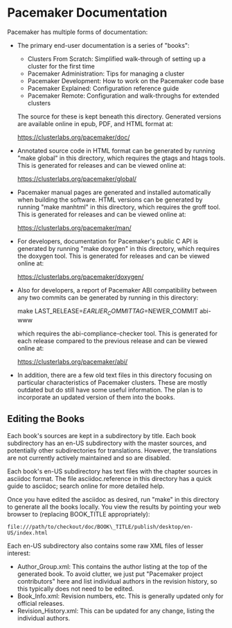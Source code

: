 # Pacemaker Documentation

Pacemaker has multiple forms of documentation:

* The primary end-user documentation is a series of "books":

    * Clusters From Scratch: Simplified walk-through of setting up a
      cluster for the first time
    * Pacemaker Administration: Tips for managing a cluster
    * Pacemaker Development: How to work on the Pacemaker code base
    * Pacemaker Explained: Configuration reference guide
    * Pacemaker Remote: Configuration and walk-throughs for extended
      clusters

  The source for these is kept beneath this directory. Generated versions
  are available online in epub, PDF, and HTML format at:

    https://clusterlabs.org/pacemaker/doc/

* Annotated source code in HTML format can be generated by running
  "make global" in this directory, which requires the gtags and htags tools.
  This is generated for releases and can be viewed online at:

    https://clusterlabs.org/pacemaker/global/

* Pacemaker manual pages are generated and installed automatically when
  building the software. HTML versions can be generated by running
  "make manhtml" in this directory, which requires the groff tool.
  This is generated for releases and can be viewed online at:

    https://clusterlabs.org/pacemaker/man/

* For developers, documentation for Pacemaker's public C API is generated
  by running "make doxygen" in this directory, which requires the doxygen tool.
  This is generated for releases and can be viewed online at:

    https://clusterlabs.org/pacemaker/doxygen/

* Also for developers, a report of Pacemaker ABI compatibility between any two
  commits can be generated by running in this directory:

    make LAST_RELEASE=$EARLIER_COMMIT TAG=$NEWER_COMMIT abi-www

  which requires the abi-compliance-checker tool. This is generated for each
  release compared to the previous release and can be viewed online at:

    https://clusterlabs.org/pacemaker/abi/

* In addition, there are a few old text files in this directory focusing on
  particular characteristics of Pacemaker clusters. These are mostly outdated
  but do still have some useful information. The plan is to incorporate an
  updated version of them into the books.

## Editing the Books

Each book's sources are kept in a subdirectory by title. Each book subdirectory
has an en-US subdirectory with the master sources, and potentially other
subdirectories for translations. However, the translations are not currently
actively maintained and so are disabled.

Each book's en-US subdirectory has text files with the chapter sources in
asciidoc format. The file asciidoc.reference in this directory has a quick
guide to asciidoc; search online for more detailed help.

Once you have edited the asciidoc as desired, run "make" in this directory
to generate all the books locally. You view the results by pointing your
web browser to (replacing BOOK\_TITLE appropriately):

    file:///path/to/checkout/doc/BOOK\_TITLE/publish/desktop/en-US/index.html

Each en-US subdirectory also contains some raw XML files of lesser interest:

* Author\_Group.xml: This contains the author listing at the top of the
  generated book. To avoid clutter, we just put "Pacemaker project
  contributors" here and list individual authors in the revision history, so
  this typically does not need to be edited.
* Book\_Info.xml: Revision numbers, etc. This is generally updated only for
  official releases.
* Revision\_History.xml: This can be updated for any change, listing the
  individual authors.
